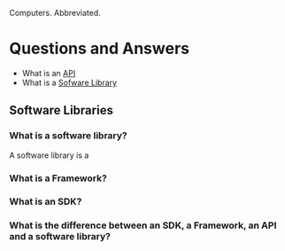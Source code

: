 Computers. Abbreviated.

# Questions and Answers 

* What is an [API](definitions/API.md)
* What is a [Sofware Library](definitions/API.md)




## Software Libraries

### What is a software library? 

A software library is a 


### What is a Framework?



### What is an SDK?

### What is the difference between an SDK, a Framework, an API and a software library?